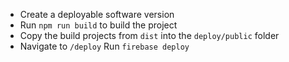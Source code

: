 * Create a deployable software version
* Run `npm run build` to build the project
* Copy the build projects from `dist` into the `deploy/public` folder
* Navigate to `/deploy` Run `firebase deploy`